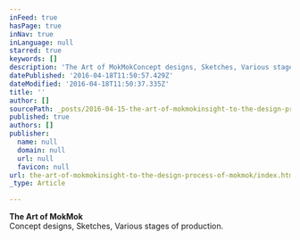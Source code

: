 ```yaml
---
inFeed: true
hasPage: true
inNav: true
inLanguage: null
starred: true
keywords: []
description: 'The Art of MokMokConcept designs, Sketches, Various stages of production.'
datePublished: '2016-04-18T11:50:57.429Z'
dateModified: '2016-04-18T11:50:37.335Z'
title: ''
author: []
sourcePath: _posts/2016-04-15-the-art-of-mokmokinsight-to-the-design-process-of-mokmok.md
published: true
authors: []
publisher:
  name: null
  domain: null
  url: null
  favicon: null
url: the-art-of-mokmokinsight-to-the-design-process-of-mokmok/index.html
_type: Article

---
```

**The Art of MokMok**  
Concept designs, Sketches, Various stages of production.